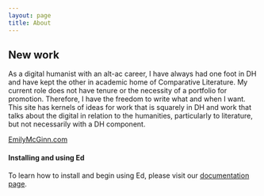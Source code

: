 ```yaml
---
layout: page
title: About
---
```

## New work
As a digital humanist with an alt-ac career, I have always had one foot in DH and have kept the other in academic home of Comparative Literature. My current role does not have tenure or the necessity of a portfolio for promotion. Therefore, I have the freedom to write what and when I want. This site has kernels of ideas for work that is squarely in DH and work that talks about the digital in relation to the humanities, particularly to literature, but not necessarily with a DH component.

[EmilyMcGinn.com](https://emilymcginn.com/)





#### Installing and using Ed

To learn how to install and begin using Ed, please visit our
[documentation page](http://minicomp.github.io/ed/documentation).
